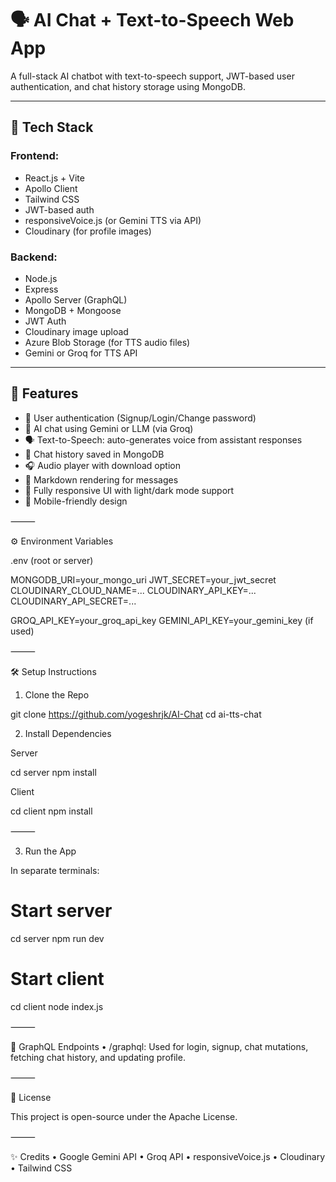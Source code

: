 # 🗣️ AI Chat + Text-to-Speech Web App

A full-stack AI chatbot with text-to-speech support, JWT-based user authentication, and chat history storage using MongoDB.

---

## 🔧 Tech Stack

### Frontend:

- React.js + Vite
- Apollo Client
- Tailwind CSS
- JWT-based auth
- responsiveVoice.js (or Gemini TTS via API)
- Cloudinary (for profile images)

### Backend:

- Node.js
- Express
- Apollo Server (GraphQL)
- MongoDB + Mongoose
- JWT Auth
- Cloudinary image upload
- Azure Blob Storage (for TTS audio files)
- Gemini or Groq for TTS API

---

## 🚀 Features

- 🔐 User authentication (Signup/Login/Change password)
- 💬 AI chat using Gemini or LLM (via Groq)
- 🗣️ Text-to-Speech: auto-generates voice from assistant responses
- 📂 Chat history saved in MongoDB
- 🎧 Audio player with download option
- 🔎 Markdown rendering for messages
- 🎨 Fully responsive UI with light/dark mode support
- 📱 Mobile-friendly design

⸻

⚙️ Environment Variables

.env (root or server)

MONGODB_URI=your_mongo_uri
JWT_SECRET=your_jwt_secret
CLOUDINARY_CLOUD_NAME=...
CLOUDINARY_API_KEY=...
CLOUDINARY_API_SECRET=...

GROQ_API_KEY=your_groq_api_key
GEMINI_API_KEY=your_gemini_key (if used)

⸻

🛠️ Setup Instructions

1. Clone the Repo

git clone https://github.com/yogeshrjk/AI-Chat
cd ai-tts-chat

2. Install Dependencies

Server

cd server
npm install

Client

cd client
npm install

⸻

3. Run the App

In separate terminals:

# Start server

cd server
npm run dev

# Start client

cd client
node index.js

⸻

📡 GraphQL Endpoints
• /graphql: Used for login, signup, chat mutations, fetching chat history, and updating profile.

⸻

📃 License

This project is open-source under the Apache License.

⸻

✨ Credits
• Google Gemini API
• Groq API
• responsiveVoice.js
• Cloudinary
• Tailwind CSS
